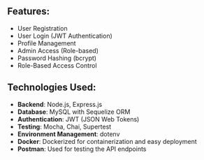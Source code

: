 ## Features:
- User Registration
- User Login (JWT Authentication)
- Profile Management
- Admin Access (Role-based)
- Password Hashing (bcrypt)
- Role-Based Access Control

## Technologies Used:
- **Backend**: Node.js, Express.js
- **Database**: MySQL with Sequelize ORM
- **Authentication**: JWT (JSON Web Tokens)
- **Testing**: Mocha, Chai, Supertest
- **Environment Management**: dotenv
- **Docker**: Dockerized for containerization and easy deployment
- **Postman**: Used for testing the API endpoints